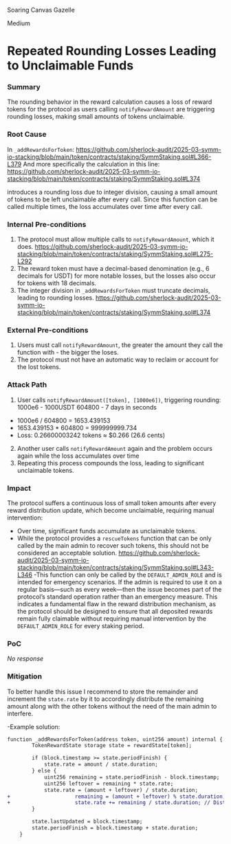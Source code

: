 Soaring Canvas Gazelle

Medium

# Repeated Rounding Losses Leading to Unclaimable Funds

### Summary

The rounding behavior in the reward calculation causes a loss of reward tokens for the protocol as users  calling `notifyRewardAmount` are triggering rounding losses, making small amounts of tokens unclaimable.

### Root Cause

In `_addRewardsForToken`:
https://github.com/sherlock-audit/2025-03-symm-io-stacking/blob/main/token/contracts/staking/SymmStaking.sol#L366-L379
And more specifically the calculation in this line:
https://github.com/sherlock-audit/2025-03-symm-io-stacking/blob/main/token/contracts/staking/SymmStaking.sol#L374

introduces a rounding loss due to integer division, causing a small amount of tokens to be left unclaimable after every call. Since this function can be called multiple times, the loss accumulates over time after every call.

### Internal Pre-conditions

1. The protocol must allow multiple calls to `notifyRewardAmount`, which it does.
https://github.com/sherlock-audit/2025-03-symm-io-stacking/blob/main/token/contracts/staking/SymmStaking.sol#L275-L292
2. The reward token must have a decimal-based denomination (e.g., 6 decimals for USDT) for more notable losses, but the losses also occur for tokens with 18 decimals.
3. The integer division in `_addRewardsForToken` must truncate decimals, leading to rounding losses.
https://github.com/sherlock-audit/2025-03-symm-io-stacking/blob/main/token/contracts/staking/SymmStaking.sol#L374

### External Pre-conditions

1. Users must call `notifyRewardAmount`, the greater the amount they call the function with - the bigger the loses.
2. The protocol must not have an automatic way to reclaim or account for the lost tokens.

### Attack Path

1. User calls `notifyRewardAmount([token], [1000e6])`, triggering rounding:
1000e6 - 1000USDT 
604800 - 7 days in seconds
- 1000e6 / 604800 = 1653.439153
- 1653.439153 * 604800 = 999999999.734
 - Loss: 0.26600003242 tokens ≈ $0.266 (26.6 cents)
2. Another user calls `notifyRewardAmount` again and the problem occurs again while the loss accumulates over time
3. Repeating this process compounds the loss, leading to significant unclaimable tokens.

### Impact

The protocol suffers a continuous loss of small token amounts after every reward distribution update, which become unclaimable, requiring manual intervention:

- Over time, significant funds accumulate as unclaimable tokens.
- While the protocol provides a `rescueTokens` function that can be only called by the main admin to recover such tokens, this should not be considered an acceptable solution. 
https://github.com/sherlock-audit/2025-03-symm-io-stacking/blob/main/token/contracts/staking/SymmStaking.sol#L343-L346
-This function can only be called by the `DEFAULT_ADMIN_ROLE` and is intended for emergency scenarios. If the admin is required to use it on a regular basis—such as every week—then the issue becomes part of the protocol’s standard operation rather than an emergency measure. This indicates a fundamental flaw in the reward distribution mechanism, as the protocol should be designed to ensure that all deposited rewards remain fully claimable without requiring manual intervention by the `DEFAULT_ADMIN_ROLE` for every staking period.

### PoC

_No response_

### Mitigation


To better handle this issue I recommend to store the remainder and increment the `state.rate` by it to accordingly distribute the remaining amount along with the other tokens without the need of the main admin to interfere.

-Example solution: 

```diff
function _addRewardsForToken(address token, uint256 amount) internal {
		TokenRewardState storage state = rewardState[token];

		if (block.timestamp >= state.periodFinish) {
			state.rate = amount / state.duration;
		} else {
			uint256 remaining = state.periodFinish - block.timestamp;
			uint256 leftover = remaining * state.rate;
			state.rate = (amount + leftover) / state.duration; 
+                     remaining = (amount + leftover) % state.duration;
+                     state.rate += remaining / state.duration; // Distribute the remaining amount correctly.
		}

		state.lastUpdated = block.timestamp;
		state.periodFinish = block.timestamp + state.duration;
	}
```